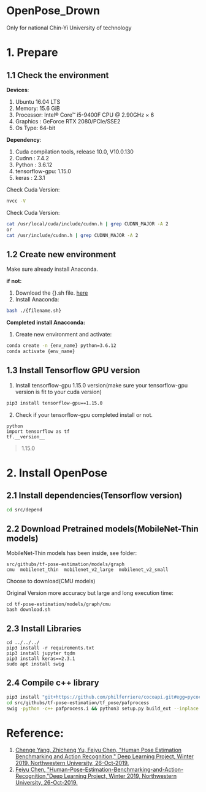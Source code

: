 # OpenPose_Drown
Only for national Chin-Yi University of technology

# 1. Prepare
## 1.1 Check the environment
**Devices**:
1. Ubuntu 16.04 LTS
2. Memory: 15.6 GiB
3. Processor: Intel® Core™ i5-9400F CPU @ 2.90GHz × 6
4. Graphics : GeForce RTX 2080/PCIe/SSE2
5. Os Type: 64-bit

**Dependency**:
1. Cuda compilation tools, release 10.0, V10.0.130
2. Cudnn : 7.4.2
3. Python : 3.6.12
4. tensorflow-gpu: 1.15.0 
5. keras : 2.3.1

Check Cuda Version:
```bash
nvcc -V
```
Check Cuda Version:
```bash
cat /usr/local/cuda/include/cudnn.h | grep CUDNN_MAJOR -A 2
or
cat /usr/include/cudnn.h | grep CUDNN_MAJOR -A 2
```
## 1.2 Create new environment
Make sure already install Anaconda.

**if not:**

1. Download the {}.sh file. [here](https://www.anaconda.com/products/individual)
2. Install Anaconda: 
```bash
bash ./{filename.sh}
```
**Completed install Anacconda:**

1. Create new environment and activate:
```bash
conda create -n {env_name} python=3.6.12
conda activate {env_name}
```

## 1.3 Install Tensorflow GPU version
1. Install tensorflow-gpu 1.15.0 version(make sure your tensorflow-gpu version is fit to your cuda version)
```bash
pip3 install tensorflow-gpu==1.15.0
```
2. Check if your tensorflow-gpu completed install or not.
```
python
import tensorflow as tf
tf.__version__
```
>1.15.0

# 2. Install OpenPose
## 2.1 Install dependencies(Tensorflow version)
```bash
cd src/depend
```
## 2.2 Download Pretrained models(MobileNet-Thin models)
MobileNet-Thin models has been inside, see folder:
```
src/githubs/tf-pose-estimation/models/graph
cmu  mobilenet_thin  mobilenet_v2_large  mobilenet_v2_small
```
Choose to download(CMU models)

Original Version more accuracy but large and long execution time:
```
cd tf-pose-estimation/models/graph/cmu
bash download.sh
```
## 2.3 Install Libraries
```
cd ../../../
pip3 install -r requirements.txt
pip3 install jupyter tqdm
pip3 install keras==2.3.1
sudo apt install swig
```

## 2.4 Compile c++ library
```bash
pip3 install "git+https://github.com/philferriere/cocoapi.git#egg=pycocotools&subdirectory=PythonAPI"
cd src/githubs/tf-pose-estimation/tf_pose/pafprocess
swig -python -c++ pafprocess.i && python3 setup.py build_ext --inplace
```

# Reference:
1. [Chenge Yang, Zhicheng Yu, Feiyu Chen, "Human Pose Estimation Benchmarking and Action Recognition," Deep Learning Project, Winter 2019, Northwestern University, 26-Oct-2019.](https://github.com/ChengeYang/Human-Pose-Estimation-Benchmarking-and-Action-Recognition)
2. [Feiyu Chen, "Human-Pose-Estimation-Benchmarking-and-Action-Recognition,"Deep Learning Project, Winter 2019, Northwestern University, 26-Oct-2019.](https://github.com/felixchenfy/Realtime-Action-Recognition)
